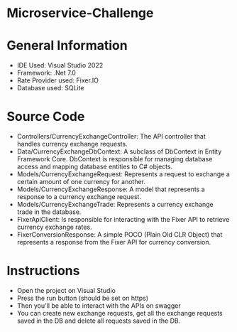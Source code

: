 # Microservice-Challenge

# General Information
- IDE Used: Visual Studio 2022
- Framework: .Net 7.0
- Rate Provider used: Fixer.IO
- Database used: SQLite

# Source Code
- Controllers/CurrencyExchangeController: The API controller that handles currency exchange requests.
- Data/CurrencyExchangeDbContext: A subclass of DbContext in Entity Framework Core. DbContext is responsible for managing database access and mapping database entities to C# objects.
- Models/CurrencyExchangeRequest: Represents a request to exchange a certain amount of one currency for another.
- Models/CurrencyExchangeResponse: A model that represents a response to a currency exchange request.
- Models/CurrencyExchangeTrade: Represents a currency exchange trade in the database.
- FixerApiClient: Is responsible for interacting with the Fixer API to retrieve currency exchange rates.
- FixerConversionResponse: A simple POCO (Plain Old CLR Object) that represents a response from the Fixer API for currency conversion.

# Instructions
- Open the project on Visual Studio
- Press the run button (should be set on https)
- Then you'll be able to interact with the APIs on swagger
- You can create new exchange requests, get all the exchange requests saved in the DB and delete all requests saved in the DB.
